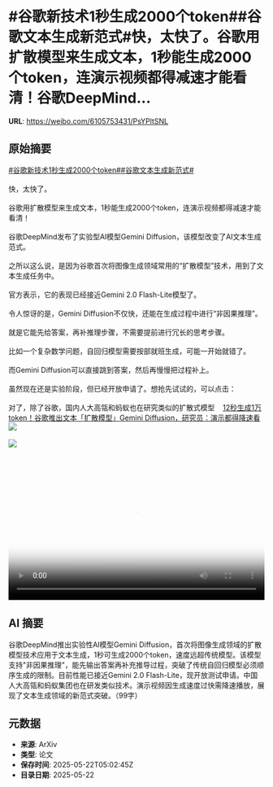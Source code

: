 # #谷歌新技术1秒生成2000个token##谷歌文本生成新范式#快，太快了。谷歌用扩散模型来生成文本，1秒能生成2000个token，连演示视频都得减速才能看清！谷歌DeepMind...

**URL**: https://weibo.com/6105753431/PsYPltSNL

## 原始摘要

<a href="https://m.weibo.cn/search?containerid=231522type%3D1%26t%3D10%26q%3D%23%E8%B0%B7%E6%AD%8C%E6%96%B0%E6%8A%80%E6%9C%AF1%E7%A7%92%E7%94%9F%E6%88%902000%E4%B8%AAtoken%23&amp;extparam=%23%E8%B0%B7%E6%AD%8C%E6%96%B0%E6%8A%80%E6%9C%AF1%E7%A7%92%E7%94%9F%E6%88%902000%E4%B8%AAtoken%23" data-hide=""><span class="surl-text">#谷歌新技术1秒生成2000个token#</span></a><a href="https://m.weibo.cn/search?containerid=231522type%3D1%26t%3D10%26q%3D%23%E8%B0%B7%E6%AD%8C%E6%96%87%E6%9C%AC%E7%94%9F%E6%88%90%E6%96%B0%E8%8C%83%E5%BC%8F%23&amp;extparam=%23%E8%B0%B7%E6%AD%8C%E6%96%87%E6%9C%AC%E7%94%9F%E6%88%90%E6%96%B0%E8%8C%83%E5%BC%8F%23" data-hide=""><span class="surl-text">#谷歌文本生成新范式#</span></a><br><br>快，太快了。<br><br>谷歌用扩散模型来生成文本，1秒能生成2000个token，连演示视频都得减速才能看清！<br><br>谷歌DeepMind发布了实验型AI模型Gemini Diffusion，该模型改变了AI文本生成范式。<br><br>之所以这么说，是因为谷歌首次将图像生成领域常用的“扩散模型”技术，用到了文本生成任务中。<br><br>官方表示，它的表现已经接近Gemini 2.0 Flash-Lite模型了。<br><br>令人惊讶的是，Gemini Diffusion不仅快，还能在生成过程中进行“非因果推理”。<br><br>就是它能先给答案，再补推理步骤，不需要提前进行冗长的思考步骤。<br><br>比如一个复杂数学问题，自回归模型需要按部就班生成，可能一开始就错了。<br><br>而Gemini Diffusion可以直接跳到答案，然后再慢慢把过程补上。<br><br>虽然现在还是实验阶段，但已经开放申请了。想抢先试试的，可以点击：<br><br>对了，除了谷歌，国内人大高瓴和蚂蚁也在研究类似的扩散式模型<a href="https://weibo.cn/sinaurl?u=https%3A%2F%2Fmp.weixin.qq.com%2Fs%2FpaesPiFQgIMuKXCJusvjqg" data-hide=""><span class="url-icon"><img style="width: 1rem;height: 1rem" src="https://h5.sinaimg.cn/upload/2015/09/25/3/timeline_card_small_web_default.png" referrerpolicy="no-referrer"></span><span class="surl-text">12秒生成1万token！谷歌推出文本「扩散模型」Gemini Diffusion，研究员：演示都得降速看</span></a><img style="" src="https://tvax1.sinaimg.cn/large/006Fd7o3ly1i1o4lo5k5aj31hc0u03z6.jpg" referrerpolicy="no-referrer"><br><br><img style="" src="https://tvax3.sinaimg.cn/large/006Fd7o3gy1i1o4kxemkyg30tz0gvqi9.gif" referrerpolicy="no-referrer"><br><br><br clear="both"><div style="clear: both"></div><video controls="controls" poster="https://tvax2.sinaimg.cn/orj480/006Fd7o3ly1i1o4lnwauaj31hc0u0dh5.jpg" style="width: 100%"><source src="https://f.video.weibocdn.com/o0/HYRB3JWqlx08orjxGFDW010412003fIS0E010.mp4?label=mp4_720p&amp;template=1280x720.25.0&amp;ori=0&amp;ps=1CwnkDw1GXwCQx&amp;Expires=1747893647&amp;ssig=2CI8f0mN5s&amp;KID=unistore,video"><source src="https://f.video.weibocdn.com/o0/z8Gvu5zrlx08orjwHIus010412001Qax0E010.mp4?label=mp4_hd&amp;template=852x480.25.0&amp;ori=0&amp;ps=1CwnkDw1GXwCQx&amp;Expires=1747893647&amp;ssig=4ngpQs1hsL&amp;KID=unistore,video"><source src="https://f.video.weibocdn.com/o0/D1TLceVLlx08orjwRNoQ010412001c7o0E010.mp4?label=mp4_ld&amp;template=640x360.25.0&amp;ori=0&amp;ps=1CwnkDw1GXwCQx&amp;Expires=1747893647&amp;ssig=3JCnxM8B8N&amp;KID=unistore,video"><p>视频无法显示，请前往<a href="https://video.weibo.com/show?fid=1034%3A5169069792624678" target="_blank" rel="noopener noreferrer">微博视频</a>观看。</p></video>

## AI 摘要

谷歌DeepMind推出实验性AI模型Gemini Diffusion，首次将图像生成领域的扩散模型技术应用于文本生成，1秒可生成2000个token，速度远超传统模型。该模型支持"非因果推理"，能先输出答案再补充推导过程，突破了传统自回归模型必须顺序生成的限制。目前性能已接近Gemini 2.0 Flash-Lite，现开放测试申请。中国人大高瓴和蚂蚁集团也在研发类似技术。演示视频因生成速度过快需降速播放，展现了文本生成领域的新范式突破。（99字）

## 元数据

- **来源**: ArXiv
- **类型**: 论文
- **保存时间**: 2025-05-22T05:02:45Z
- **目录日期**: 2025-05-22
